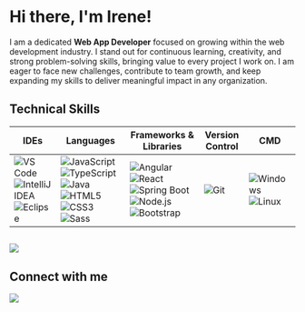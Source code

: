 <h1>Hi there, I'm Irene!</h1>

<p>
I am a dedicated <b>Web App Developer</b> focused on growing within the web development industry.  
I stand out for continuous learning, creativity, and strong problem-solving skills,  
bringing value to every project I work on.  
I am eager to face new challenges, contribute to team growth, and keep expanding my skills  
to deliver meaningful impact in any organization.
</p>

## Technical Skills  

| IDEs | Languages | Frameworks & Libraries | Version Control | CMD |
|------|-----------|-------------------------|-----------------|-----|
| ![VS Code](https://img.shields.io/badge/VS%20Code-0078d7?style=for-the-badge&logo=visual-studio-code&logoColor=white) ![IntelliJ IDEA](https://img.shields.io/badge/IntelliJ%20IDEA-000000?style=for-the-badge&logo=intellij-idea&logoColor=white) ![Eclipse](https://img.shields.io/badge/Eclipse-2C2255?style=for-the-badge&logo=eclipse&logoColor=white) | ![JavaScript](https://img.shields.io/badge/JavaScript-F7DF1E?style=for-the-badge&logo=javascript&logoColor=black) ![TypeScript](https://img.shields.io/badge/TypeScript-3178C6?style=for-the-badge&logo=typescript&logoColor=white) ![Java](https://img.shields.io/badge/Java-ED8B00?style=for-the-badge&logo=java&logoColor=white) ![HTML5](https://img.shields.io/badge/HTML5-E34F26?style=for-the-badge&logo=html5&logoColor=white) ![CSS3](https://img.shields.io/badge/CSS3-1572B6?style=for-the-badge&logo=css3&logoColor=white) ![Sass](https://img.shields.io/badge/Sass-CC6699?style=for-the-badge&logo=sass&logoColor=white) | ![Angular](https://img.shields.io/badge/Angular-DD0031?style=for-the-badge&logo=angular&logoColor=white) ![React](https://img.shields.io/badge/React-20232A?style=for-the-badge&logo=react&logoColor=61DAFB) ![Spring Boot](https://img.shields.io/badge/Spring%20Boot-6DB33F?style=for-the-badge&logo=springboot&logoColor=white) ![Node.js](https://img.shields.io/badge/Node.js-339933?style=for-the-badge&logo=node.js&logoColor=white) ![Bootstrap](https://img.shields.io/badge/Bootstrap-7952B3?style=for-the-badge&logo=bootstrap&logoColor=white) | ![Git](https://img.shields.io/badge/Git-F05032?style=for-the-badge&logo=git&logoColor=white) | ![Windows](https://img.shields.io/badge/Windows-0078D6?style=for-the-badge&logo=windows&logoColor=white) ![Linux](https://img.shields.io/badge/Linux-FCC624?style=for-the-badge&logo=linux&logoColor=black) |

##
<a href="https://github.com/navarro-n">
  <img align="center" src="https://github-readme-stats.vercel.app/api/top-langs/?username=navarro-n&layout=compact&theme=tokyonight&hide_border=true&cache_seconds=86400" />
</a>

## Connect with me

<!-- <a href="mailto:irenepinillos.n@gmail.com"> <img src="https://img.shields.io/badge/Email-D14836?style=for-the-badge&logo=gmail&logoColor=white" alt="Email" /></a> -->
<a href="https://www.linkedin.com/in/irenepinillosnavarro/"><img src="https://img.shields.io/badge/LinkedIn-0A66C2?style=for-the-badge&logo=linkedin&logoColor=white" /></a>
